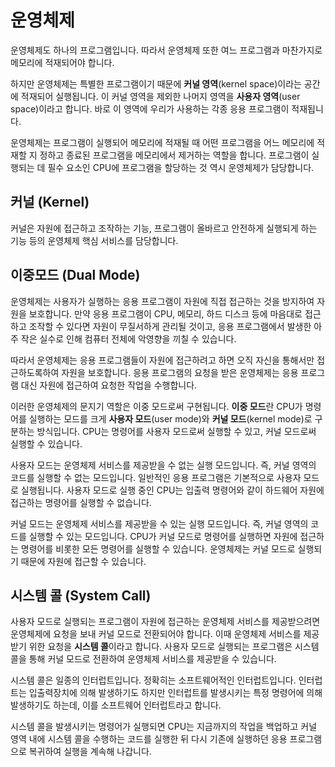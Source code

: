 # 운영체제

운영체제도 하나의 프로그램입니다. 따라서 운영체제 또한 여느 프로그램과 마찬가지로 메모리에 적재되어야 합니다.

하지만 운영체제는 특별한 프로그램이기 때문에 **커널 영역**(kernel space)이라는 공간에 적재되어 실행됩니다. 이 커널 영역을 제외한 나머지 영역을 **사용자 영역**(user space)이라고 합니다. 바로 이 영역에 우리가 사용하는 각종 응용 프로그램이 적재됩니다.

운영체제는 프로그램이 실행되어 메모리에 적재될 때 어떤 프로그램을 어느 메모리에 적재할 지 정하고 종료된 프로그램을 메모리에서 제거하는 역할을 합니다. 프로그램이 실행되는 데 필수 요소인 CPU에 프로그램을 할당하는 것 역시 운영체제가 담당합니다.

## 커널 (Kernel)

커널은 자원에 접근하고 조작하는 기능, 프로그램이 올바르고 안전하게 실행되게 하는 기능 등의 운영체제 핵심 서비스를 담당합니다.

## 이중모드 (Dual Mode)

운영체제는 사용자가 실행하는 응용 프로그램이 자원에 직접 접근하는 것을 방지하여 자원을 보호합니다. 만약 응용 프로그램이 CPU, 메모리, 하드 디스크 등에 마음대로 접근하고 조작할 수 있다면 자원이 무질서하게 관리될 것이고, 응용 프로그램에서 발생한 아주 작은 실수로 인해 컴퓨터 전체에 악영향을 끼칠 수 있습니다.

따라서 운영체제는 응용 프로그램들이 자원에 접근하려고 하면 오직 자신을 통해서만 접근하도록하여 자원을 보호합니다. 응용 프로그램의 요청을 받은 운영체제는 응용 프로그램 대신 자원에 접근하여 요청한 작업을 수행합니다.

이러한 운영체제의 문지기 역할은 이중 모드로써 구현됩니다. **이중 모드**란 CPU가 명령어를 실행하는 모드를 크게 **사용자 모드**(user mode)와 **커널 모드**(kernel mode)로 구분하는 방식입니다. CPU는 명령어를 사용자 모드로써 실행할 수 있고, 커널 모드로써 실행할 수 있습니다.

사용자 모드는 운영체제 서비스를 제공받을 수 없는 실행 모드입니다. 즉, 커널 영역의 코드를 실행할 수 없는 모드입니다. 일반적인 응용 프로그램은 기본적으로 사용자 모드로 실행됩니다. 사용자 모드로 실행 중인 CPU는 입출력 명령어와 같이 하드웨어 자원에 접근하는 명령어를 실행할 수 없습니다.

커널 모드는 운영체제 서비스를 제공받을 수 있는 실행 모드입니다. 즉, 커널 영역의 코드를 실행할 수 있는 모드입니다. CPU가 커널 모드로 명령어를 실행하면 자원에 접근하는 명령어를 비롯한 모든 명령어를 실행할 수 있습니다. 운영체제는 커널 모드로 실행되기 때문에 자원에 접근할 수 있습니다.

## 시스템 콜 (System Call)

사용자 모드로 실행되는 프로그램이 자원에 접근하는 운영체제 서비스를 제공받으려면 운영체제에 요청을 보내 커널 모드로 전환되어야 합니다. 이때 운영체제 서비스를 제공받기 위한 요청을 **시스템 콜**이라고 합니다. 사용자 모드로 실행되는 프로그램은 시스템 콜을 통해 커널 모드로 전환하여 운영체제 서비스를 제공받을 수 있습니다.

시스템 콜은 일종의 인터럽트입니다. 정확히는 소프트웨어적인 인터럽트입니다. 인터럽트는 입출력장치에 의해 발생하기도 하지만 인터럽트를 발생시키는 특정 명령어에 의해 발생하기도 하는데, 이를 소프트웨어 인터럽트라고 합니다.

시스템 콜을 발생시키는 명령어가 실행되면 CPU는 지금까지의 작업을 백업하고 커널 영역 내에 시스템 콜을 수행하는 코드를 실행한 뒤 다시 기존에 실행하던 응용 프로그램으로 복귀하여 실행을 계속해 나갑니다.
